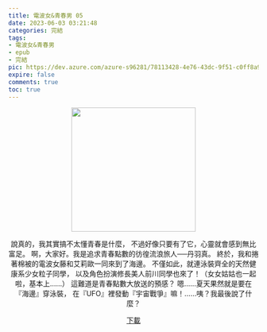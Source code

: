 ```yaml
---
title: 電波女&青春男 05
date: 2023-06-03 03:21:48
categories: 完結
tags:
- 電波女&青春男
- epub
- 完結
pic: https://dev.azure.com/azure-s96281/78113428-4e76-43dc-9f51-c0ff8a913055/_apis/git/repositories/a379171b-de46-4c10-9b0d-00da23959885/items?path=/Epub%20Cover/%E9%9B%BB%E6%B3%A2%E5%A5%B3%26%E9%9D%92%E6%98%A5%E7%94%B7-05.jpg&versionDescriptor%5BversionOptions%5D=0&versionDescriptor%5BversionType%5D=0&versionDescriptor%5Bversion%5D=main&resolveLfs=true&%24format=octetStream&api-version=5.0
expire: false
comments: true
toc: true
---
```


<div style="text-align:center" class="kratos-post-content">

<img width="250px" src="https://dev.azure.com/azure-s96281/78113428-4e76-43dc-9f51-c0ff8a913055/_apis/git/repositories/a379171b-de46-4c10-9b0d-00da23959885/items?path=/Epub%20Cover/%E9%9B%BB%E6%B3%A2%E5%A5%B3%26%E9%9D%92%E6%98%A5%E7%94%B7-05.jpg&versionDescriptor%5BversionOptions%5D=0&versionDescriptor%5BversionType%5D=0&versionDescriptor%5Bversion%5D=main&resolveLfs=true&%24format=octetStream&api-version=5.0">

<p>
說真的，我其實搞不太懂青春是什麼，
不過好像只要有了它，心靈就會感到無比富足。
啊，大家好。我是追求青春點數的彷徨流浪旅人──丹羽真。
終於，我和捲著棉被的電波女藤和艾莉歐一同來到了海邊。
不僅如此，就連泳裝齊全的天然健康系少女粒子同學，
以及角色扮演修長美人前川同學也來了！（女女姑姑也一起啦，基本上……）
這難道是青春點數大放送的預感？
嗯……夏天果然就是要在『海邊』穿泳裝，
在『UFO』裡發動『宇宙戰爭』嘛！……咦？我最後說了什麼？
</p>

<p>
<a href="https://epubdatabase.azurewebsites.net/EBOOKS/EPUB/完結/電波女與青春男/%E9%9B%BB%E6%B3%A2%E5%A5%B3%E8%88%87%E9%9D%92%E6%98%A5%E7%94%B7%20%E7%AC%AC5%E5%8D%B7.epub?download=1">下載</a>
</p>

</div>
